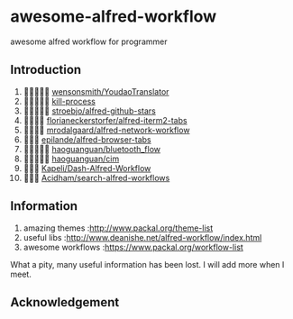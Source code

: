 # awesome-alfred-workflow
awesome alfred workflow for programmer

## Introduction
1. 🌟🌟🌟🌟🌟 [wensonsmith/YoudaoTranslator](https://github.com/wensonsmith/YoudaoTranslator)
2. 🌟🌟🌟🌟🌟 [kill-process](https://www.packal.org/workflow/kill-process)
3. 🌟🌟🌟🌟🌟 [stroebjo/alfred-github-stars](https://github.com/stroebjo/alfred-github-stars)
4. 🌟🌟🌟🌟 [florianeckerstorfer/alfred-iterm2-tabs](https://github.com/florianeckerstorfer/alfred-iterm2-tabs)
5. 🌟🌟🌟🌟 [mrodalgaard/alfred-network-workflow](https://github.com/mrodalgaard/alfred-network-workflow)
6. 🌟🌟🌟 [epilande/alfred-browser-tabs](https://github.com/epilande/alfred-browser-tabs)
7. 🌟🌟🌟🌟🌟 [haoguanguan/bluetooth_flow](https://github.com/haoguanguan/bluetooth_flow)
8. 🌟🌟🌟🌟🌟 [haoguanguan/cim](https://github.com/haoguanguan/cim)
9. 🌟🌟🌟 [Kapeli/Dash-Alfred-Workflow](https://github.com/Kapeli/Dash-Alfred-Workflow)
10. 🌟🌟🌟 [Acidham/search-alfred-workflows](https://github.com/Acidham/search-alfred-workflows)


## Information
1. amazing themes :http://www.packal.org/theme-list
2. useful libs :http://www.deanishe.net/alfred-workflow/index.html
3. awesome workflows :https://www.packal.org/workflow-list

What a pity, many useful information has been lost. I will add more when I meet.
## Acknowledgement

